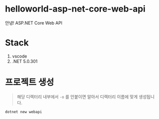 # helloworld-asp-net-core-web-api

안녕! ASP.NET Core Web API

# Stack

1. vscode
1. .NET 5.0.301

# 프로젝트 생성

> 해당 디렉터리 내부에서 `-o` 를 안붙이면 알아서 디렉터리 이름에 맞게 생성됩니다.

```shell
dotnet new webapi
```
